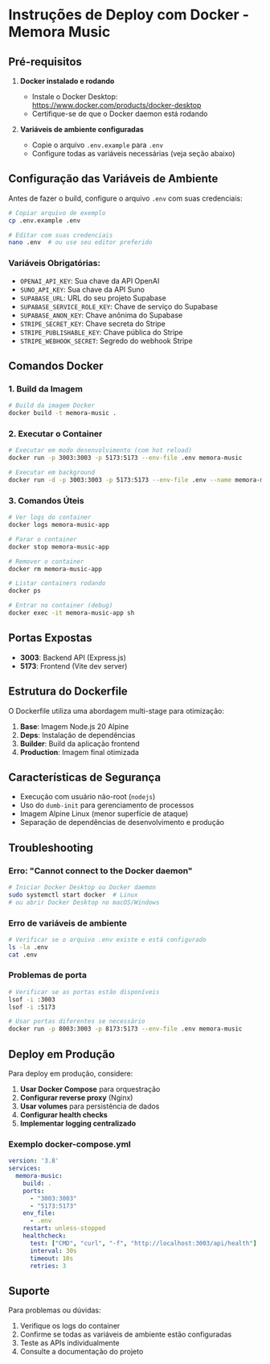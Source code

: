 # Instruções de Deploy com Docker - Memora Music

## Pré-requisitos

1. **Docker instalado e rodando**
   - Instale o Docker Desktop: https://www.docker.com/products/docker-desktop
   - Certifique-se de que o Docker daemon está rodando

2. **Variáveis de ambiente configuradas**
   - Copie o arquivo `.env.example` para `.env`
   - Configure todas as variáveis necessárias (veja seção abaixo)

## Configuração das Variáveis de Ambiente

Antes de fazer o build, configure o arquivo `.env` com suas credenciais:

```bash
# Copiar arquivo de exemplo
cp .env.example .env

# Editar com suas credenciais
nano .env  # ou use seu editor preferido
```

### Variáveis Obrigatórias:

- `OPENAI_API_KEY`: Sua chave da API OpenAI
- `SUNO_API_KEY`: Sua chave da API Suno
- `SUPABASE_URL`: URL do seu projeto Supabase
- `SUPABASE_SERVICE_ROLE_KEY`: Chave de serviço do Supabase
- `SUPABASE_ANON_KEY`: Chave anônima do Supabase
- `STRIPE_SECRET_KEY`: Chave secreta do Stripe
- `STRIPE_PUBLISHABLE_KEY`: Chave pública do Stripe
- `STRIPE_WEBHOOK_SECRET`: Segredo do webhook Stripe

## Comandos Docker

### 1. Build da Imagem

```bash
# Build da imagem Docker
docker build -t memora-music .
```

### 2. Executar o Container

```bash
# Executar em modo desenvolvimento (com hot reload)
docker run -p 3003:3003 -p 5173:5173 --env-file .env memora-music

# Executar em background
docker run -d -p 3003:3003 -p 5173:5173 --env-file .env --name memora-music-app memora-music
```

### 3. Comandos Úteis

```bash
# Ver logs do container
docker logs memora-music-app

# Parar o container
docker stop memora-music-app

# Remover o container
docker rm memora-music-app

# Listar containers rodando
docker ps

# Entrar no container (debug)
docker exec -it memora-music-app sh
```

## Portas Expostas

- **3003**: Backend API (Express.js)
- **5173**: Frontend (Vite dev server)

## Estrutura do Dockerfile

O Dockerfile utiliza uma abordagem multi-stage para otimização:

1. **Base**: Imagem Node.js 20 Alpine
2. **Deps**: Instalação de dependências
3. **Builder**: Build da aplicação frontend
4. **Production**: Imagem final otimizada

## Características de Segurança

- Execução com usuário não-root (`nodejs`)
- Uso do `dumb-init` para gerenciamento de processos
- Imagem Alpine Linux (menor superfície de ataque)
- Separação de dependências de desenvolvimento e produção

## Troubleshooting

### Erro: "Cannot connect to the Docker daemon"
```bash
# Iniciar Docker Desktop ou Docker daemon
sudo systemctl start docker  # Linux
# ou abrir Docker Desktop no macOS/Windows
```

### Erro de variáveis de ambiente
```bash
# Verificar se o arquivo .env existe e está configurado
ls -la .env
cat .env
```

### Problemas de porta
```bash
# Verificar se as portas estão disponíveis
lsof -i :3003
lsof -i :5173

# Usar portas diferentes se necessário
docker run -p 8003:3003 -p 8173:5173 --env-file .env memora-music
```

## Deploy em Produção

Para deploy em produção, considere:

1. **Usar Docker Compose** para orquestração
2. **Configurar reverse proxy** (Nginx)
3. **Usar volumes** para persistência de dados
4. **Configurar health checks**
5. **Implementar logging centralizado**

### Exemplo docker-compose.yml

```yaml
version: '3.8'
services:
  memora-music:
    build: .
    ports:
      - "3003:3003"
      - "5173:5173"
    env_file:
      - .env
    restart: unless-stopped
    healthcheck:
      test: ["CMD", "curl", "-f", "http://localhost:3003/api/health"]
      interval: 30s
      timeout: 10s
      retries: 3
```

## Suporte

Para problemas ou dúvidas:
1. Verifique os logs do container
2. Confirme se todas as variáveis de ambiente estão configuradas
3. Teste as APIs individualmente
4. Consulte a documentação do projeto